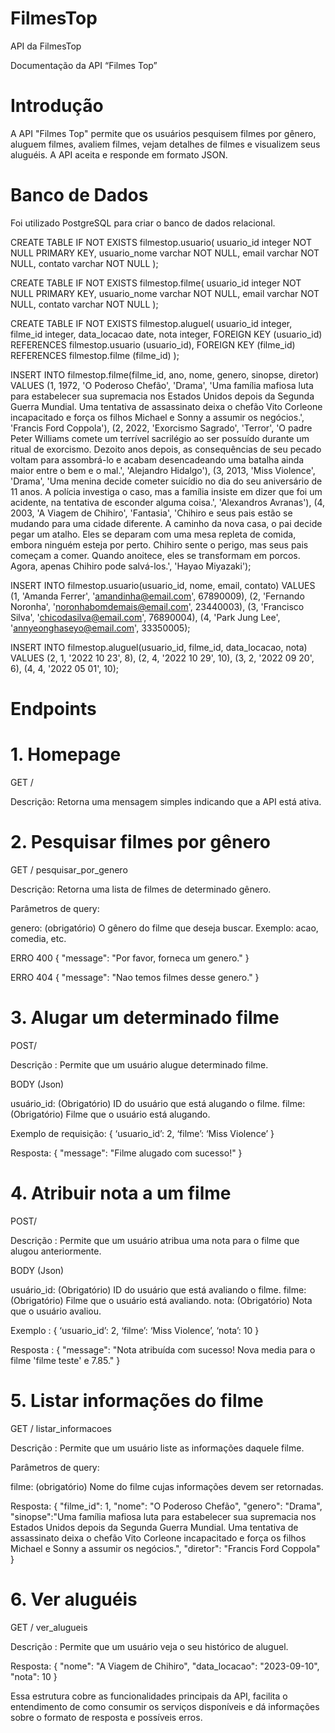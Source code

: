 # FilmesTop

API da FilmesTop

Documentação da API “Filmes Top”

# Introdução

A API "Filmes Top" permite que os usuários pesquisem filmes por gênero, aluguem filmes, avaliem filmes, vejam detalhes de filmes e visualizem seus aluguéis. 
A API aceita e responde em formato JSON.

# Banco de Dados

Foi utilizado PostgreSQL para criar o banco de dados relacional.

CREATE TABLE IF NOT EXISTS filmestop.usuario(
	usuario_id integer NOT NULL PRIMARY KEY,
	usuario_nome varchar NOT NULL,
	email varchar NOT NULL,
	contato varchar NOT NULL
);

CREATE TABLE IF NOT EXISTS filmestop.filme(
	usuario_id integer NOT NULL PRIMARY KEY,
	usuario_nome varchar NOT NULL,
	email varchar NOT NULL,
	contato varchar NOT NULL
);

CREATE TABLE IF NOT EXISTS filmestop.aluguel(
	usuario_id integer,
	filme_id integer,
	data_locacao date,
	nota integer,
	FOREIGN KEY (usuario_id) REFERENCES filmestop.usuario (usuario_id),
	FOREIGN KEY (filme_id) REFERENCES filmestop.filme (filme_id)
);

INSERT INTO filmestop.filme(filme_id, ano, nome, genero, sinopse, diretor) VALUES
	(1, 1972, 'O Poderoso Chefão', 'Drama', 'Uma família mafiosa luta para estabelecer sua supremacia nos Estados Unidos depois da Segunda Guerra Mundial. Uma tentativa de assassinato deixa o chefão Vito Corleone incapacitado e força os filhos Michael e Sonny a assumir os negócios.', 'Francis Ford Coppola'),
	(2, 2022, 'Exorcismo Sagrado', 'Terror', 'O padre Peter Williams comete um terrível sacrilégio ao ser possuído durante um ritual de exorcismo. Dezoito anos depois, as consequências de seu pecado voltam para assombrá-lo e acabam desencadeando uma batalha ainda maior entre o bem e o mal.', 'Alejandro Hidalgo'),
	(3, 2013, 'Miss Violence', 'Drama', 'Uma menina decide cometer suicídio no dia do seu aniversário de 11 anos. A polícia investiga o caso, mas a família insiste em dizer que foi um acidente, na tentativa de esconder alguma coisa.', 'Alexandros Avranas'),
	(4, 2003, 'A Viagem de Chihiro', 'Fantasia', 'Chihiro e seus pais estão se mudando para uma cidade diferente. A caminho da nova casa, o pai decide pegar um atalho. Eles se deparam com uma mesa repleta de comida, embora ninguém esteja por perto. Chihiro sente o perigo, mas seus pais começam a comer. Quando anoitece, eles se transformam em porcos. Agora, apenas Chihiro pode salvá-los.', 'Hayao Miyazaki');

INSERT INTO filmestop.usuario(usuario_id, nome, email, contato) VALUES
	(1, 'Amanda Ferrer', 'amandinha@email.com', 67890009),
	(2, 'Fernando Noronha', 'noronhabomdemais@email.com', 23440003),
	(3, 'Francisco Silva', 'chicodasilva@email.com', 76890004),
	(4, 'Park Jung Lee', 'annyeonghaseyo@email.com', 33350005);

INSERT INTO filmestop.aluguel(usuario_id, filme_id, data_locacao, nota) VALUES
	(2, 1, '2022 10 23', 8),
	(2, 4, '2022 10 29', 10),
	(3, 2, '2022 09 20', 6),
	(4, 4, '2022 05 01', 10);

# Endpoints

# 1. Homepage

GET /

Descrição: Retorna uma mensagem simples indicando que a API está ativa.

# 2. Pesquisar filmes por gênero 

GET / pesquisar_por_genero

Descrição: Retorna uma lista de filmes de determinado gênero.

Parâmetros de query:

genero: (obrigatório) O gênero do filme que deseja buscar. Exemplo: acao, comedia, etc.

ERRO 400 
{
  "message": "Por favor, forneca um genero."
}

ERRO 404
{
  "message": "Nao temos filmes desse genero."
}


# 3. Alugar um determinado filme 

POST/ 

Descrição : Permite que um usuário alugue determinado filme.

BODY (Json) 

usuário_id: (Obrigatório) ID do usuário que está alugando o filme.
filme: (Obrigatório) Filme que o usuário está alugando.

Exemplo de requisição:
{
  ‘usuario_id’: 2,
  ‘filme’: ‘Miss Violence’
}

Resposta:
{
  "message": "Filme alugado com sucesso!"
}

# 4. Atribuir nota a um filme 

POST/

Descrição : Permite que um usuário atribua uma nota para o filme que alugou anteriormente.

BODY (Json)

usuário_id: (Obrigatório) ID do usuário que está avaliando o filme.
filme: (Obrigatório) Filme que o usuário está avaliando.
nota: (Obrigatório) Nota que o usuário avaliou.

Exemplo :
{
  ‘usuario_id’: 2,
  ‘filme’: ‘Miss Violence’,
  ‘nota’: 10
}

Resposta :
{
  "message": "Nota atribuída com sucesso! Nova media para o filme 'filme teste' e 7.85."
}

# 5. Listar informações do filme 

GET / listar_informacoes

Descrição : Permite que um usuário liste as informações daquele filme.

Parâmetros de query:

filme: (obrigatório) Nome do filme cujas informações devem ser retornadas.

Resposta:
{
  "filme_id": 1,
  "nome": "O Poderoso Chefão",
  "genero": "Drama",
  "sinopse":"Uma família mafiosa luta para estabelecer sua supremacia nos Estados Unidos depois da Segunda Guerra Mundial. 
  Uma tentativa de assassinato deixa o chefão Vito Corleone incapacitado e força os filhos Michael e Sonny a assumir os negócios.",
  "diretor": "Francis Ford Coppola"
}

# 6. Ver aluguéis

GET / ver_alugueis 

Descrição : Permite que um usuário veja o seu histórico de aluguel.

Resposta:
{
    "nome": "A Viagem de Chihiro",
    "data_locacao": "2023-09-10",
    "nota": 10
}

Essa estrutura cobre as funcionalidades principais da API, facilita o entendimento de como consumir os serviços disponíveis e dá informações sobre o formato de resposta e possíveis erros.

